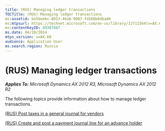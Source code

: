 ```yaml
---
title: (RUS) Managing ledger transactions
TOCTitle: (RUS) Managing ledger transactions
ms:assetid: be5beebc-8013-44ab-9987-fd168b8dbad6
ms:mtpsurl: https://technet.microsoft.com/en-us/library/JJ711564(v=AX.60)
ms:contentKeyID: 49387887
ms.date: 04/18/2014
mtps_version: v=AX.60
audience: Application User
ms.search.region: Russia
---
```


# (RUS) Managing ledger transactions 


_**Applies To:** Microsoft Dynamics AX 2012 R3, Microsoft Dynamics AX 2012 R2_

The following topics provide information about how to manage ledger transactions.

[(RUS) Post taxes in a general journal for vendors](rus-post-taxes-in-a-general-journal-for-vendors.md)

[(RUS) Create and post a payment journal line for an advance holder](rus-create-and-post-a-payment-journal-line-for-an-advance-holder.md)

  


